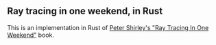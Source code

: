 ## Ray tracing in one weekend, in Rust
This is an implementation in Rust of [Peter Shirley's "Ray Tracing In One Weekend"](https://raytracing.github.io/books/RayTracingInOneWeekend.html) book.